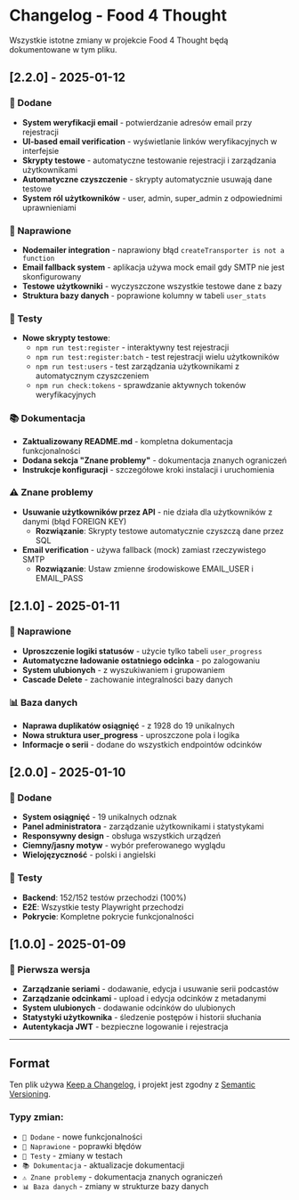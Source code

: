 # Changelog - Food 4 Thought

Wszystkie istotne zmiany w projekcie Food 4 Thought będą dokumentowane w tym pliku.

## [2.2.0] - 2025-01-12

### 🎉 Dodane
- **System weryfikacji email** - potwierdzanie adresów email przy rejestracji
- **UI-based email verification** - wyświetlanie linków weryfikacyjnych w interfejsie
- **Skrypty testowe** - automatyczne testowanie rejestracji i zarządzania użytkownikami
- **Automatyczne czyszczenie** - skrypty automatycznie usuwają dane testowe
- **System ról użytkowników** - user, admin, super_admin z odpowiednimi uprawnieniami

### 🔧 Naprawione
- **Nodemailer integration** - naprawiony błąd `createTransporter is not a function`
- **Email fallback system** - aplikacja używa mock email gdy SMTP nie jest skonfigurowany
- **Testowe użytkowniki** - wyczyszczone wszystkie testowe dane z bazy
- **Struktura bazy danych** - poprawione kolumny w tabeli `user_stats`

### 🧪 Testy
- **Nowe skrypty testowe**:
  - `npm run test:register` - interaktywny test rejestracji
  - `npm run test:register:batch` - test rejestracji wielu użytkowników
  - `npm run test:users` - test zarządzania użytkownikami z automatycznym czyszczeniem
  - `npm run check:tokens` - sprawdzanie aktywnych tokenów weryfikacyjnych

### 📚 Dokumentacja
- **Zaktualizowany README.md** - kompletna dokumentacja funkcjonalności
- **Dodana sekcja "Znane problemy"** - dokumentacja znanych ograniczeń
- **Instrukcje konfiguracji** - szczegółowe kroki instalacji i uruchomienia

### ⚠️ Znane problemy
- **Usuwanie użytkowników przez API** - nie działa dla użytkowników z danymi (błąd FOREIGN KEY)
  - **Rozwiązanie**: Skrypty testowe automatycznie czyszczą dane przez SQL
- **Email verification** - używa fallback (mock) zamiast rzeczywistego SMTP
  - **Rozwiązanie**: Ustaw zmienne środowiskowe EMAIL_USER i EMAIL_PASS

## [2.1.0] - 2025-01-11

### 🔧 Naprawione
- **Uproszczenie logiki statusów** - użycie tylko tabeli `user_progress`
- **Automatyczne ładowanie ostatniego odcinka** - po zalogowaniu
- **System ulubionych** - z wyszukiwaniem i grupowaniem
- **Cascade Delete** - zachowanie integralności bazy danych

### 📊 Baza danych
- **Naprawa duplikatów osiągnięć** - z 1928 do 19 unikalnych
- **Nowa struktura user_progress** - uproszczone pola i logika
- **Informacje o serii** - dodane do wszystkich endpointów odcinków

## [2.0.0] - 2025-01-10

### 🎉 Dodane
- **System osiągnięć** - 19 unikalnych odznak
- **Panel administratora** - zarządzanie użytkownikami i statystykami
- **Responsywny design** - obsługa wszystkich urządzeń
- **Ciemny/jasny motyw** - wybór preferowanego wyglądu
- **Wielojęzyczność** - polski i angielski

### 🧪 Testy
- **Backend**: 152/152 testów przechodzi (100%)
- **E2E**: Wszystkie testy Playwright przechodzi
- **Pokrycie**: Kompletne pokrycie funkcjonalności

## [1.0.0] - 2025-01-09

### 🎉 Pierwsza wersja
- **Zarządzanie seriami** - dodawanie, edycja i usuwanie serii podcastów
- **Zarządzanie odcinkami** - upload i edycja odcinków z metadanymi
- **System ulubionych** - dodawanie odcinków do ulubionych
- **Statystyki użytkownika** - śledzenie postępów i historii słuchania
- **Autentykacja JWT** - bezpieczne logowanie i rejestracja

---

## Format

Ten plik używa [Keep a Changelog](https://keepachangelog.com/en/1.0.0/),
i projekt jest zgodny z [Semantic Versioning](https://semver.org/spec/v2.0.0.html).

### Typy zmian:
- `🎉 Dodane` - nowe funkcjonalności
- `🔧 Naprawione` - poprawki błędów
- `🧪 Testy` - zmiany w testach
- `📚 Dokumentacja` - aktualizacje dokumentacji
- `⚠️ Znane problemy` - dokumentacja znanych ograniczeń
- `📊 Baza danych` - zmiany w strukturze bazy danych
